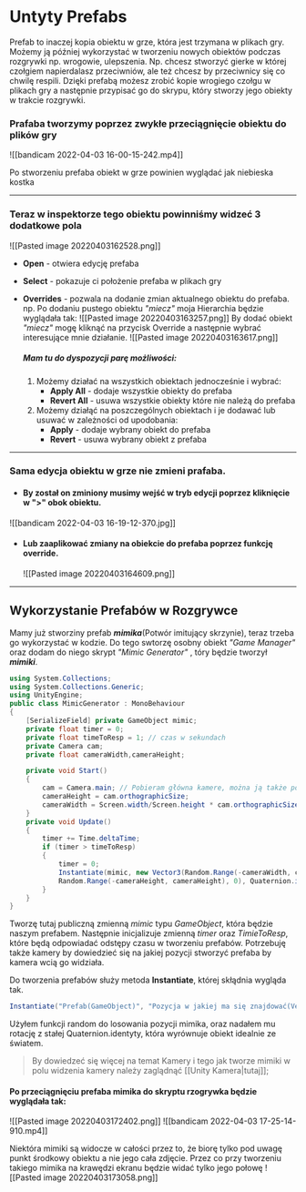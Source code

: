 # Untyty Prefabs
Prefab to inaczej kopia obiektu w grze, która jest trzymana w plikach gry. Możemy ją później wykorzystać w tworzeniu nowych obiektów podczas rozgrywki np. wrogowie, ulepszenia.
Np. chcesz stworzyć gierke w której czołgiem napierdalasz przeciwniów, ale też chcesz by przeciwnicy się co chwilę respili. Dzięki prefabą możesz zrobić kopie wrogiego czołgu w plikach gry a następnie przypisać go do skrypu, który stworzy jego obiekty w trakcie rozgrywki.

### Prafaba tworzymy poprzez zwykłe przeciągnięcie obiektu do plików gry

![[bandicam 2022-04-03 16-00-15-242.mp4]]

Po stworzeniu prefaba obiekt w grze powinien wyglądać jak niebieska kostka

---

### Teraz w inspektorze tego obiektu powinniśmy widzeć 3 dodatkowe pola
![[Pasted image 20220403162528.png]]
- **Open** - otwiera edycję prefaba 
- **Select** - pokazuje ci położenie prefaba w plikach gry
- **Overrides** - pozwala na dodanie zmian aktualnego obiektu do prefaba.
  np. Po dodaniu pustego obiektu *"miecz"* moja Hierarchia będzie wyglądała tak:
![[Pasted image 20220403163257.png]]
By dodać obiekt *"miecz"* mogę kliknąć na przycisk Override a następnie wybrać interesujące mnie działanie.
![[Pasted image 20220403163617.png]]

  ##### Mam tu do dyspozycji parę możliwości:
  1. Możemy działać na wszystkich obiektach jednocześnie i wybrać:
	  - **Apply All** - dodaje wszystkie obiekty do prefaba
	   - **Revert All** - usuwa wszystkie obiekty które nie należą do prefaba
  2. Możemy działąć na poszczególnych obiektach i je dodawać lub usuwać w zależności od upodobania:
      - **Apply** - dodaje wybrany obiekt do prefaba
      - **Revert** - usuwa wybrany obiekt z prefaba

---

### Sama edycja obiektu w grze nie zmieni prafaba. 
- #### By został on zminiony musimy wejść w tryb edycji poprzez kliknięcie w ">" obok obiektu.
![[bandicam 2022-04-03 16-19-12-370.jpg]]
- #### Lub zaaplikować zmiany na obiekcie do prefaba poprzez funkcję override.
   ![[Pasted image 20220403164609.png]]

---

## Wykorzystanie Prefabów w Rozgrywce
Mamy już stworziny prefab ***mimika***(Potwór imitujący skrzynie), teraz trzeba go wykorzystać  w kodzie. Do tego swtorzę osobny obiekt *"Game Manager"* oraz dodam do niego skrypt *"Mimic Generator"* , tóry będzie tworzył ***mimiki***.

``` CS
using System.Collections;
using System.Collections.Generic;
using UnityEngine;
public class MimicGenerator : MonoBehaviour
{
    [SerializeField] private GameObject mimic;
    private float timer = 0;
    private float timeToResp = 1; // czas w sekundach
    private Camera cam;
    private float cameraWidth,cameraHeight;

    private void Start()
    {
        cam = Camera.main; // Pobieram główna kamere, można ją także pobrać przez metode FindObjectOfType<Camera>();
        cameraHeight = cam.orthographicSize;
        cameraWidth = Screen.width/Screen.height * cam.orthographicSize;
    }
    private void Update()
    {
        timer += Time.deltaTime;
        if (timer > timeToResp)
        {
            timer = 0;
            Instantiate(mimic, new Vector3(Random.Range(-cameraWidth, cameraWidth),
            Random.Range(-cameraHeight, cameraHeight), 0), Quaternion.identity);
        }
    }
}

```
Tworzę tutaj publiczną zmienną *mimic* typu *GameObject*, która będzie naszym prefabem.
Następnie inicjalizuje zmienną *timer* oraz *TimieToResp*, które będą odpowiadać odstępy czasu w tworzeniu prefabów. Potrzebuję także kamery by dowiedzieć się na jakiej pozycji stworzyć prefaba by kamera wcią go widziała.

Do tworzenia prefabów służy metoda **Instantiate**, której skłądnia wygląda tak.
``` CS
Instantiate("Prefab(GameObject)", "Pozycja w jakiej ma się znajdować(Vector 3)", "W jaką stronę ma być obrucony(Quaternion)");
```
Użyłem funkcji random do losowania pozycji mimika, oraz nadałem mu rotację z stałej Quaternion.identyty, która wyrównuje obiekt idealnie ze światem.

> By dowiedzeć się więcej na temat Kamery i tego jak tworze mimiki w polu widzenia kamery należy zaglądnąć [[Unity Kamera|tutaj]];

#### Po przeciągnięciu  prefaba mimika do skryptu rzogrywka będzie wyglądała tak:
![[Pasted image 20220403172402.png]]
![[bandicam 2022-04-03 17-25-14-910.mp4]]

Niektóra mimiki są widocze w całości przez to, że biorę tylko pod uwagę punkt środkowy obiektu a nie jego cała zdjęcie. Przez co przy tworzeniu takiego mimika na krawędzi ekranu będzie widać tylko jego połowę
![[Pasted image 20220403173058.png]]